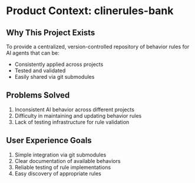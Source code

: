 # Product Context: clinerules-bank

## Why This Project Exists
To provide a centralized, version-controlled repository of behavior rules for AI agents that can be:
- Consistently applied across projects
- Tested and validated
- Easily shared via git submodules

## Problems Solved
1. Inconsistent AI behavior across different projects
2. Difficulty in maintaining and updating behavior rules
3. Lack of testing infrastructure for rule validation

## User Experience Goals
1. Simple integration via git submodules
2. Clear documentation of available behaviors
3. Reliable testing of rule implementations
4. Easy discovery of appropriate rules
